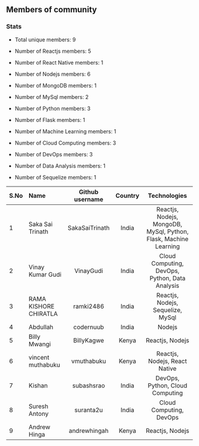 ## Members of community

### Stats

-   Total unique members: 9

-   Number of Reactjs members: 5
-   Number of React Native members: 1
-   Number of Nodejs members: 6
-   Number of MongoDB members: 1
-   Number of MySql members: 2
-   Number of Python members: 3
-   Number of Flask members: 1
-   Number of Machine Learning members: 1
-   Number of Cloud Computing members: 3
-   Number of DevOps members: 3
-   Number of Data Analysis members: 1
-   Number of Sequelize members: 1

| S.No | Name                  | Github username | Country |                           Technologies                           |
| :--- | :-------------------- | :-------------: | :-----: | :--------------------------------------------------------------: |
| 1    | Saka Sai Trinath      | SakaSaiTrinath  |  India  | Reactjs, Nodejs, MongoDB, MySql, Python, Flask, Machine Learning |
| 2    | Vinay Kumar Gudi      |    VinayGudi    |  India  |          Cloud Computing, DevOps, Python, Data Analysis          |
| 3    | RAMA KISHORE CHIRATLA |    ramki2486    |  India  |                Reactjs, Nodejs, Sequelize, MySql                 |
| 4    | Abdullah              |    codernuub    |  India  |                              Nodejs                              |
| 5    | Billy Mwangi          |   BillyKagwe    |  Kenya  |                         Reactjs, Nodejs                          |
| 6    | vincent muthabuku     |   vmuthabuku    |  Kenya  |                  Reactjs, Nodejs, React Native                   |
| 7    | Kishan                |   subashsrao    |  India  |                 DevOps, Python, Cloud Computing                  |
| 8    | Suresh Antony         |    suranta2u    |  India  |                     Cloud Computing, DevOps                      |
| 9    | Andrew Hinga          |  andrewhingah   |  Kenya  |                         Reactjs, Nodejs                          |
